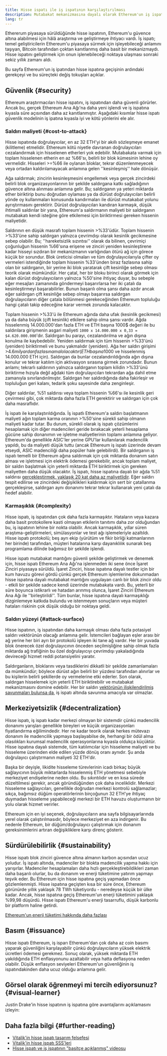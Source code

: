 ```yaml
---
title: Hisse ispatı ile iş ispatının karşılaştırılması
description: Mutabakat mekanizmasına dayalı olarak Ethereum'un iş ispatı ile hisse ispatını karşılaştırma
lang: tr
---
```


Ethererum piyasaya sürüldüğünde hisse ispatının, Ethereum'u güvence altına alabilmesi için hâlâ araştırma ve geliştirmeye ihtiyacı vardı. İş ispatı; temel geliştiricilerin Ethereum'u piyasaya sürmek için işleyebileceği anlamını taşıyan, Bitcoin tarafından çoktan kanıtlanmış daha basit bir mekanizmaydı. Hisse ispatını geliştirmek için onun işlenebileceği noktaya ulaşması sonraki sekiz yıllık zamanı aldı.

Bu sayfa Ethereum'un iş ipatından hisse ispatına geçişinin ardındaki gerekçeyi ve bu süreçteki değiş tokuşları açıklar.

## Güvenlik {#security}

Ethereum araştırmacıları hisse ispatını, iş ispatından daha güvenli görürler. Ancak bu, gerçek Ethereum Ana Ağı'na daha yeni işlendi ve iş ispatına kıyasla süre açısından daha az kanıtlanmıştır. Aşağıdaki kısımlar hisse ispatı güvenlik modelinin iş ipatına kıyasla iyi ve kötü yönlerini ele alır.

### Saldırı maliyeti {#cost-to-attack}

Hisse ispatında doğrulayıcılar, en az 32 ETH'yi bir akıllı sözleşmeye emanet (kilitleme) etmelidir. Ethereum kötü niyetle davranan doğrulayıcıları cezalandırmak için hisselenen etherleri yok edebilir. Mutabakata varmak için toplam hisselenen etherin en az %66'sı, belirli bir blok kümesinin lehine oy vermelidir. Hisseleri >=%66 ile oylanan bloklar, tekrar düzenlenmeyecek veya ortadan kaldırılamayacak anlamına gelen ''kesinleşmiş'' hale dönüşür.

Ağa saldırmak; zincirin kesinleşmesini engellemek veya gerçek zincirdeki belirli blok organizasyonlarının bir şekilde saldırgana katkı sağladığının güvence altına alınması anlamına gelir. Bu; saldırganın ya yeteri miktarda ether biriktirip bunu doğrudan oylaması ya da dürüst doğrulayıcıları belirli yönde oy kullanmaları konusunda kandırmaları ile dürüst mutakabat yolunu ayrıştırmasını gerektirir. Dürüst doğrulayıcıları kandıran karmaşık, düşük ihtimalli saldırılar bir yana, Ethereum'a saldırmanın maliyeti bir saldırganın mutabakatı kendi isteğine göre etkilemesi için biriktirmesi gereken hissenin maliyetidir.

Saldırının en düşük masrafı toplam hissenin >%33'üdür. Toplam hissenin >%33'üne sahip saldırgan yalnızca çevrimdışı olarak kesinlik gecikmesine sebep olabilir. Bu; ''hareketsizlik sızıntısı'' olarak da bilinen, çevrimiçi çoğunluğun hissenin %66'sına erişene ve zinciri yeniden kesinleştirene kadar hisseyi sızdıran bir mekanizmanın varlığından ötürü ağ için görece küçük bir sorundur. Blok üreticisi olmaları ve tüm doğrulayıcılarıyla çifter oy vermeleri istendiğinde toplam hissenin %33'ünden biraz fazlasına sahip olan bir saldırganın, bir yerine iki blok yaratarak çift kesinliğe sebep olması teorik olarak mümkündür. Her çatal, her bir bloku birinci olarak görmek için kalan dürüst doğrulayıcıların yalnızca %50'sine ihtiyaç duyar, bu sebeple eğer mesajları zamanında göndermeyi başarırlarsa her iki çatalı da kesinleştirmeyi başarabilirler. Bunun başarılı olma şansı daha azdır ancak eğer saldırgan çift kesinliğe sebep olmayı başarırsa saldırgan doğrulayıcıların diğer çatala bölünmesi gerekeceğinden Ethereum topluluğu hangi çatalı takip edeceğine karar vermek zorunda kalacaktır.

Toplam hissenin >%33'ü ile Ethereum ağında daha ufak (kesinlik gecikmesi) ya da daha büyük (çift kesinlik) etkilere sahip olma şansı vardır. Ağda hisselenmiş 14.000.000'dan fazla ETH ve ETH başına 1000$ değeri ile bu saldırılara girişmenin asgari maliyeti `1000 x 14.000.000 x 0,33 = $4.620.000.000`'dır. Saldırgan bu parayı, cezalandırılma ve ağın dışına konulma ile kaybedebilir. Yeniden saldırmak için tüm hissenin >%33'ünü (yeniden) biriktirmeli ve bunu yakmalıdır (yeniden). Ağa her saldırı girişimi >$4.6 milyardan fazlasına mal olacaktır (ETH başına 1000$ ve hisselenmiş 14.000.000 ETH için). Saldırgan da bunlar cezalandırıldığında ağın dışına konulur ve tekrar katılım için aktivasyon sırasına girmek zorundadır. Bunun anlamı; tekrarlı saldırının yalnızca saldırganın toplam kilidin >%33'ünü biriktirme hızıyla değil ağdaki tüm doğrulayıcıları tekrardan ağa dahil etme zamanıyla sınırlandırılmıştır. Saldırgan her saldırdığında daha fakirleşir ve topluluğun geri kalanı, tedarik şoku sayesinde daha zenginleşir.

Diğer saldırılar, %51 saldırısı veya toplam hissenin %66'sı ile kesinlik geri çevirmesi gibi, çok miktarda daha fazla ETH gerektirir ve saldırgan için çok daha masraflıdır.

İş ispatı ile karşılaştırıldığında. İş ispatlı Ethereum'a saldırı başlatmanın maliyeti ağın toplam karma oranının >%50'sine sürekli sahip olmanın maliyeti kadar tutar. Bu durum, sürekli olarak iş ispatı çözümlerini hesaplamak için diğer madencileri geride bırakacak yeterli hesaplama gücüne sahip donanımın ve işletme maliyetlerinin toplamı anlamına geliyor. Ethereum'da genellikle ASIC'ler yerine GPU'lar kullanılarak madencilik yapıldı, bu da maliyeti düşük tuttu (ancak Ethereum iş ispatı üzerinde devam etseydi, ASIC madenciliği daha popüler hale gelebilirdi). Bir saldırganın iş ispatı temelli bir Ethereum ağına saldırmak için çok miktarda donanım satın alması ve işletmesi için elektrik ödemesi gerekebilir, ancak toplam maliyet, bir saldırı başlatmak için yeterli miktarda ETH biriktirmek için gereken maliyetten daha düşük olacaktır. İş ispatı, hisse ispatına dayalı bir ağda %51 saldırısı [ gerçekleştirmek, yaklaşık 20 kat daha az maliyetlidir](https://youtu.be/1m12zgJ42dI?t=1562). Eğer saldırı tespit edilirse ve zincirdeki değişiklikleri kaldırmak için sert bir çatallanma gerçekleşirse, saldırgan aynı donanımı tekrar tekrar kullanarak yeni çatalı da hedef alabilir.

### Karmaşıklık {#complexity}

Hisse ispatı, iş ispatından çok daha fazla karmaşıktır. Hataların veya kazara daha basit protokollere kasti olmayan etkilerin tanıtımı daha zor olduğundan bu, iş ispatının lehine bir nokta olabilir. Ancak karmaşıklık, yıllar süren araştıma-geliştirmeleri, simülasyonlar ve test ağı işlemeleriyle azaltıldı. Hisse ispatı protokolü; beş ayrı ekip (yürütüm ve fikir birliği katmanlarının her birinde) tarafından, müşteri hatalarına karşı dayanıklılık sunarak beş programlama dilinde bağımsız bir şekilde işlendi.

Hisse ispatı mutabakat mantığını güvenli şekilde geliştirmek ve denemek için, hisse ispatı Ethereum Ana Ağı'na işlenmeden iki sene önce İşaret Zinciri piyasaya sürüldü. İşaret Zinciri, hisse ispatına dayalı testler için bir kum havuzu görevi gördü çünkü gerçek Ethereum işlemlerine dokunmadan hisse ispatına dayalı mutabakat mantığını uygulayan canlı bir blok zincir oldu - etkili bir şekilde sadece kendi üzerinde mutabakata vardı. Bu, yeterli bir süre boyunca istikrarlı ve hatadan arınmış olunca, İşaret Zinciri Ethereum Ana Ağı ile ''birleştirildi''. Tüm bunlar, hisse ispatına dayalı karmaşıklığı dizginlemeye katkıda bulundu ve istenmeyen sonuçların veya müşteri hataları riskinin çok düşük olduğu bir noktaya geldi.

### Saldırı yüzeyi {#attack-surface}

Hisse ispatının, iş ispatından daha karmaşık olması daha fazla potasiyel saldırı vektörünün olacağı anlamına gelir. İstemcileri bağlayan eşler arası bir ağ yerine her biri ayrı bir protokolü işleyen iki tane ağ vardır. Her bir yuvada blok önerecek özel doğrulayıcının önceden seçilmişliğine sahip olmak fazla miktarda ağ trafiğinin bu özel doğrulayıcıyı çevrimdışı yakaladığında devireceği hizmet reddi potansiyelini yaratır.

Saldırganların, bloklarını veya tasdiklerini dikkatli bir şekilde zamanlamaları da mümkündür; böylece dürüst ağın belirli bir yüzdesi tarafından alınırlar ve bu kişilerin belirli şekillerde oy vermelerine etki ederler. Son olarak, saldırgan hisselemek için yeterli ETH biriktirebilir ve mutabakat mekanizmasını domine edebilir. Her bir saldırı [ vektörünün ilişkilendirilmiş savunmaları bulunsa da](/developers/docs/consensus-mechanisms/pos/attack-and-defense), iş ispatı altında savunma amacıyla var olmazlar.

## Merkeziyetsizlik {#decentralization}

Hisse ispatı, iş ispatı kadar merkezi olmayan bir sistemdir çünkü madencilik donanımı yarışları genellikle bireyleri ve küçük organizasyonları fiyatlandırma eğilimindedir. Her ne kadar teorik olarak herkes mütevazı donanım ile madencilik yapmaya başlayabilse de, herhangi bir ödül alma olasılıkları kurumsal madencilik operasyonlarına kıyasla oldukça küçüktür. Hisse ispatına dayalı sistemde, tüm katılımcılar için hisseleme maliyeti ve bu hisseleme üzerinden elde edilen yüzde dönüş oranı aynıdır. Şu anda doğrulayıcı çalıştırmanın maliyeti 32 ETH'dir.

Başka bir deyişle, likidite hisseleme türevlerinin icadı birkaç büyük sağlayıcının büyük miktarlarda hisselenmiş ETH yönetmesi sebebiyle merkeziyet endişelerine neden oldu. Bu sıkıntılıdır ve en kısa sürede düzeltilmesi gerekir, ancak göründüğünden çok daha inceliklidir. Merkezi hisseleme sağlayıcıları, genellikle doğrudan merkezi kontrolü sağlamazlar; sıkça, bağımsız düğüm operatörlerinin birçoğunun 32 ETH'ye ihtiyaç duymadan hisseleme yapabileceği merkezi bir ETH havuzu oluşturmanın bir yolu olarak hizmet verirler.

Ethereum için en iyi seçenek, doğrulayıcıların ana sayfa bilgisayarlarında yerel olarak çalıştırılmasıdır, böylece merkeziyet en aza indirgenir. Bu nedenle Ethereum, bir düğüm/doğrulayıcı çalıştırmak için donanım gereksinimlerini artıran değişikliklere karşı direnç gösterir.

## Sürdürülebilirlik {#sustainability}

Hisse ispatı blok zinciri güvence altına almanın karbon açısından ucuz yoludur. İş ispatı altında, madenciler bir blokta madencilik yapma hakkı için yarışırlar. Madenciler hesaplamaları daha hızlı gerçekleştirebildikleri zaman daha başarılı olurlar, bu da donanım ve enerji tüketimine yatırım yapmayı teşvik eder. Bu Ethereum için hisse ispatına geçiş yapmadan önce gözlemlenmişti. Hisse ispatına geçişten kısa bir süre önce, Ethereum görünürde yıllık yaklaşık 78 TWh tüketiyordu - neredeyse küçük bir ülke kadar. Ancak, hisse ispatına geçiş Ethereum'un enerji tüketimini yaklaşık %99,98 düşürdü. Hisse ispatı Ethereum'u enerji tasarruflu, düşük karbonlu bir platform haline getirdi.

[Ethereum'un enerji tüketimi hakkında daha fazlası](/energy-consumption)

## Basım {#issuance}

Hisse ispatı Ethereum, iş isparı Ethereum'dan çok daha az coin basımı yaparak güvenliğini karşılayabilir çünkü doğrulayıcıların yüksek elektrik ücretleri ödemesi gerekmez. Sonuç olarak, yüksek miktarda ETH yakıldığında ETH enflasyonunu azaltabilir veya hatta deflasyona neden olabilir. Düşük enflasyon seviyeleri Ethereum'un güvenliğinin iş ispatındakinden daha ucuz olduğu anlamına gelir.

## Görsel olarak öğrenmeyi mi tercih ediyorsunuz? {#visual-learner}

Justin Drake'in hisse ispatının iş ispatına göre avantajlarını açıklamasını izleyin:

<YouTube id="1m12zgJ42dI" />

## Daha fazla bilgi {#further-reading}

- [Vitalik'in hisse ispatı tasarım felsefesi](https://medium.com/@VitalikButerin/a-proof-of-stake-design-philosophy-506585978d51)
- [Vitalik'in hisse ispatı SSS'leri](https://vitalik.eth.limo/general/2017/12/31/pos_faq.html#what-is-proof-of-stake)
- [Hisse ispatı ve iş ispatının "basitçe açıklanmış" videosu](https://www.youtube.com/watch?v=M3EFi_POhps)
